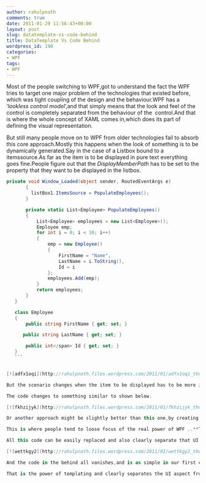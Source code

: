 ```yaml
---
author: rahulpnath
comments: true
date: 2011-01-29 11:56:43+00:00
layout: post
slug: datatemplate-vs-code-behind
title: DataTemplate Vs Code Behind
wordpress_id: 190
categories:
- WPF
tags:
- WPF
---
```




Most of the people switching to WPF,got to understand the fact the WPF tries to target one major problem of the technologies that existed before, which was tight coupling of the design and the behaviour.WPF has a ‘_lookless control model_’,and that simply means that the look and feel of the control is completely separated from the behaviour of the  control.And that is where the whole concept of XAML comes in,which does its part of defining the visual representation.

But still many people move on to WPF from older technologies fail to absorb this core approach.Mostly this happens when the look of something is to be dynamically generated.Say in the case of a Listbox bound to a itemssource.As far as the item is to be displayed in pure text everything goes fine.People figure out that the _DisplayMemberPath_ has to be set to the property that they want to be displayed in the listbox.
 ``` csharp
 private void Window_Loaded(object sender, RoutedEventArgs e)
        {
          listBox1.ItemsSource = PopulateEmployees();
        }

        private static List<Employee> PopulateEmployees()
        {
            List<Employee> employees = new List<Employee>();
            Employee emp;
            for int i = 0; i < 10; i++)
            {
                emp = new Employee()
                {
                    FirstName = "Name",
                    LastName = i.ToString(),
                    Id = i
                };
                employees.Add(emp);
            }
            return employees;
        }
    }

    class Employee
    {
        public string FirstName { get; set; }

       public string LastName { get; set; }

        public int</span> Id { get; set; }
    }
    ```


[![adfx1oqi](http://rahulpnath.files.wordpress.com/2011/01/adfx1oqi_thumb.jpg)](http://rahulpnath.files.wordpress.com/2011/01/adfx1oqi.jpg)

But the scenario changes when the item to be displayed has to be more informative.Say you need a image to come up with some text,or maybe a button/checkbox etc.Now people tend to shift to the older approaches of creating the listbox items display from code.As that’s how it had been done before and also that seems easier.

The code changes to something similar to shown below.

[![fkhzijyk](http://rahulpnath.files.wordpress.com/2011/01/fkhzijyk_thumb.jpg)](http://rahulpnath.files.wordpress.com/2011/01/fkhzijyk.jpg)

Or another approach might be slightly better than this one,by creating a user control to hold this data and then create the User control in the code behind and then add that to the listbox items.

This is where people tend to loose focus of the real power of WPF ..**Templating**.

All this code can be easily replaced and also clearly separate that UI details from the behaviour.The property that's the key here is _ItemTemplate,_and this would how the new code look like.

[![wettkgy2](http://rahulpnath.files.wordpress.com/2011/01/wettkgy2_thumb.jpg)](http://rahulpnath.files.wordpress.com/2011/01/wettkgy2.jpg)

And the code in the behind all vanishes,and is as simple in our first case,by just setting up the listbox1’s ItemsSource.

That is the power of templating and clearly separates the UI aspect from code. Any ItemsControl will have the property ItemTemplate that is to be set to the way you want the data to be displayed.If the display is complex in itself then you can move those into a separate user control and create  that user control  as the ItemTemplate.Anytime you want to change the way your control looks you just need to change in the xaml,clearly bringing in the decoupling.
